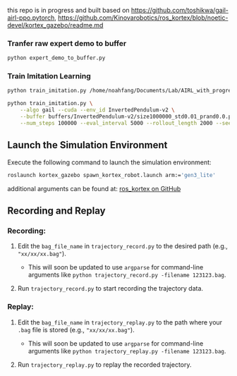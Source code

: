 this repo is in progress and built based on https://github.com/toshikwa/gail-airl-ppo.pytorch, https://github.com/Kinovarobotics/ros_kortex/blob/noetic-devel/kortex_gazebo/readme.md

### Tranfer raw expert demo to buffer

```bash
python expert_demo_to_buffer.py
```

### Train Imitation Learning

```bash
python train_imitation.py /home/noahfang/Documents/Lab/AIRL_with_progress/train_imitation.py --buffer /home/noahfang/Documents/Lab/AIRL_with_progress/arm_env/buffers/size10000_.pth

python train_imitation.py \
    --algo gail --cuda --env_id InvertedPendulum-v2 \
    --buffer buffers/InvertedPendulum-v2/size1000000_std0.01_prand0.0.pth \
    --num_steps 100000 --eval_interval 5000 --rollout_length 2000 --seed 0
```


## Launch the Simulation Environment

Execute the following command to launch the simulation environment:
```bash
roslaunch kortex_gazebo spawn_kortex_robot.launch arm:='gen3_lite'
```
additional arguments can be found at: [ros_kortex on GitHub](https://github.com/Kinovarobotics/ros_kortex/blob/noetic-devel/)	
		
## Recording and Replay

### Recording:

1. Edit the `bag_file_name` in `trajectory_record.py` to the desired path (e.g., `"xx/xx/xx.bag"`).
   - This will soon be updated to use `argparse` for command-line arguments like `python trajectory_record.py -filename 123123.bag`.

2. Run `trajectory_record.py` to start recording the trajectory data.

### Replay:

1. Edit the `bag_file_name` in `trajectory_replay.py` to the path where your `.bag` file is stored (e.g., `"xx/xx/xx.bag"`).
   - This will soon be updated to use `argparse` for command-line arguments like `python trajectory_replay.py -filename 123123.bag`.

2. Run `trajectory_replay.py` to replay the recorded trajectory.